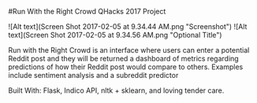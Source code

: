 #Run With the Right Crowd
QHacks 2017 Project

![Alt text](Screen Shot 2017-02-05 at 9.34.44 AM.png "Screenshot")
![Alt text](Screen Shot 2017-02-05 at 9.34.56 AM.png "Optional Title")


Run with the Right Crowd is an interface where users can enter a potential Reddit post and they will be returned a dashboard of metrics regarding predictions of how their Reddit post would compare to others. Examples include sentiment analysis and a subreddit predictor

Built With: Flask, Indico API, nltk + sklearn, and loving tender care.

